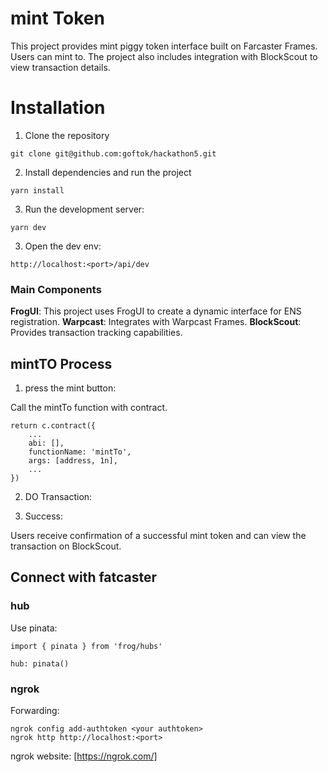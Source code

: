 # mint Token
This project provides mint piggy token interface built on Farcaster Frames. Users can mint to. The project also includes integration with BlockScout to view transaction details.

# Installation
1. Clone the repository
```
git clone git@github.com:goftok/hackathon5.git
```

2. Install dependencies and run the project
```
yarn install
```

3. Run the development server:

```
yarn dev
```

3. Open the dev env:

```
http://localhost:<port>/api/dev
```


### Main Components
**FrogUI**: This project uses FrogUI to create a dynamic interface for ENS registration.
**Warpcast**: Integrates with Warpcast Frames.
**BlockScout**: Provides transaction tracking capabilities.

## mintTO Process
1. press the mint button:

Call the mintTo function with contract.
```
return c.contract({
    ...
    abi: [],
    functionName: 'mintTo',
    args: [address, 1n],
    ...
})
```

2. DO Transaction:

3. Success:

Users receive confirmation of a successful mint token and can view the transaction on BlockScout.

## Connect with fatcaster
### hub
Use pinata:

```
import { pinata } from 'frog/hubs'

hub: pinata()
```
### ngrok
Forwarding:

```
ngrok config add-authtoken <your authtoken>
ngrok http http://localhost:<port>
```
ngrok website: [https://ngrok.com/]

